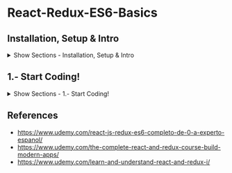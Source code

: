 # React-Redux-ES6-Basics

## Installation, Setup & Intro

<details><summary>Show Sections - Installation, Setup & Intro</summary>
<p>

### NodeJS & Npm

<details><summary>Show NodeJS & Npm</summary>
<p>
  
NodeJS - https://nodejs.org/ (Download & Install it, Long Term Support (LTS) recommended)

Check if NodeJS was correctly installed, opening a terminal and typing:
```javascript
node -v
```
</p>
</details>

### Choosing an IDE

<details><summary>Show Choosing an IDE</summary>
<p>
  
- Sublime - https://www.sublimetext.com/3
- Atom - https://atom.io/
- Visual Studio Code - https://code.visualstudio.com/

</p>
</details>

### React Docs

<details><summary>Show React Docs</summary>
<p>
  
- https://reactjs.org/
- https://github.com/facebook/react

</p>
</details>

### Babel y ES6 in CodePen 

<details><summary>Show Babel y ES6 in CodePen</summary>
<p>

#### First Steps
- Go to https://codepen.io/
- Create > New Pen > Settings > Javascript > Preprocessor - "Babel" > Quick-add - "React" > Quick-add - "React DOM"
- HelloWorld:

HTML
```javascript
<div id="root">
  
</div>
```
JS
```javascript
ReactDOM.render(<h1>Hello World!!</h1>, document.getElementById('root'));
```
#### Useful links
- https://codepen.io/
- http://babeljs.io/
- https://reactjs.org/docs/introducing-jsx.html

</p>
</details>

</p>
</details>

## 1.- Start Coding!

<details><summary>Show Sections - 1.- Start Coding!</summary>
<p>
  
### First React App

<details><summary>Show First React App</summary>
<p>

https://reactjs.org/docs/add-react-to-a-new-app.html
- VS Studio Code > View > Integrated Terminal 
```javascript
npm install -g create-react-app
create-react-app my-app

cd my-app
npm start
```

</p>
</details>

### Wireframing

<details><summary>Show Wireframing</summary>
<p>
  
- 30 Best Free Wireframing Tools 2018 - https://www.doublemesh.com/free-wireframing-tools/

#### Sample in Pencil:

WeatherLocation Component
![WeatherLocation Component](https://lh3.googleusercontent.com/pyhRr-p--K5G-jLuqVuAfKRwS3TtcaZeVtWBS4SJjXp0FYk6pgwSVi-zaEYaqyNpJS2F1XteA7AO7j7wLryj5UQbdU17nwlGfXXzP8eTaCRCpIPzw31nG5Nrq7iyGYvpjRNLF0QeivFTB3sguZGeITXfmmSzy2f7Us3041qlrRhd2_8mcyGbeqjKiLTMlqM2pwyCBEOpPt-7yqx3dwCphg3jw-2D8jP1MOh4sAYn8C9Ks2mjlrAMyOYRa5xUtARQ1IL9FieDLWr1UD0Ed2tjR5wOz-OLgM6hd7-dTM-dnRj5lK0xphpzy639oh1suSeCWflJ0vd9wALECLhMU3YMuXKMZwIXDOd_Amc6rb0MpzkD1ayuLF4NLKFGv3Ih8L30i6GUYJf2VI6pbKZM4MkLq1uXgHAIRzZLOlSV49msuuZeuom9HDhop6G45txr1JQ0QqhNUE9xbk5v99beCeDuOiTkcekjAJydJIJLbspVyNHW8o4CPiRVJlADRzMQHlKbf3rWQvmbSTXP-ovpo33ERNq_EWm5iD3HQ0CwHQjjdJMoFuV8AaSijyIj6n9hmKeM=w2462-h1746)

App Layout
![App Layout](https://lh3.googleusercontent.com/4AAYWaYNi7K5LKrx4Acn3bBdBBXhmabEie4gqCI_65POMn_y2HoMCpCOqlOH-JmbmKXq2GvYWVUr-Dp21qoKEuvriIekBGOLCkyJccqFy_oEDBXiqCd9I2bQ5xE6hnoAUkTRsPlTBOFrSKgpNChy0yJrTT9buBEoqwbk5wt8ZWhbKFQahecmViffsNYyl4edLPHQNMQANimuXuRW2jetJvHVcEFQkVVQJsogYKd4759VP8aDRAbclqo0YTZMEWl8A2ib0ceePRjlpqQI1eyq765Z3YYYQmmVUtnMtjUiktJSMpxy5c-4HKYb4BhNAgTSk_qsex9dkZDWseYTkFt6_RQb47i8HKlMABFVYZBTWBDH95cMo8Hfe_C7co0M89yqzaewcx4LHzVPb3mF9ChbOdL_Ov7YfDfzUzfTzMXQsbc1yHIz97JWexDRwRYiepI4S5j1npNPQJCkR_y2QXTX8jPMF7Nmaygp9Vm8MXaJdUdqCvSZLYlcLMdmkgDBk8uU-99jp84-D3rW4oFPTQJ1YCwFYV8XjoyptSSSKtH0G-0ZDWFI0VAmvxwNCi2joqjh=w2462-h1746)

ForecastItem Component
![ForecastItem Component](https://lh3.googleusercontent.com/KyQiwxsneZvZ1gU9eCRbZALYLEBads45i_wyAeUBdYSPNhzyu9zJ7LS8UMlp_qd_Q22RH-GlBR9jdqLIaw6J9xSzs1yxwde6K-9zUhz93KmwofJn4yJg1bFcU_rbnz6-VlV6e7FnZYRr95a-KVl9m9BIP5gMq0Wj_0mKh1LD7N4K4pdYhVgoR8vr6IZRaxy2kPA_PW6V0c1hLkVILNQNgya3Bn3HgqKXQmYoEACvmRf-5cQCdtr4WSR8eCv38Decs9e0CC1jT5uC5ter4lxhIXu5STUYfvsjapWfmO61r37qt5Iz4RMEEl1xdCyv5ERG_NtgEqR3mRgKpJzGSjE0IeRdo0Zb383IMCHGhcx2w-B7PwioG_di_-q-UTn-PxMIopkoC-zCEv1s0u7eLYVL0npRerCvHOhIEckrgR6OrpVgHux1Y4CAtCWgaQldSMd2h-3B3YmLGudjACOQIBCo0soC4HUuuJvw2cdBgAuwM7hwFsTmy6dXQdv0XY-a0pIGtwSNS_YsXh-k5QREAwYBB8921KiRBJKOlZlBY4oNLT2T2rQ0-atvPZFnuOkcg9BY=w2462-h1746)

</p>
</details>

### Plugins & Extensions

<details><summary>Show Plugins & Extensions</summary>
<p>
  
- VS Code > Extensions - "vscode-icons", "Reactjs code snippets" - Install

</p>
</details>

### ES6 Arrow Functions

<details><summary>Show ES6 Arrow Functions</summary>
<p>
  
- Go to https://codepen.io/
- Create > New Pen > Settings > Javascript > Preprocessor - "Babel" > Quick-add - "React" > Quick-add - "React DOM"

JS
```javascript
function greeting(name){
  return "Hello " + name;
}

console.log(greeting("Joe"))
```

JS - Arrow Function
```javascript
const greeting = (name) => {
  return "Hello " + name + "! (with arrow function)";
}

console.log(greeting("Joe"))
```

JS - Arrow Function - 1 Line can be with () without "return"
```javascript
const greeting = (name) => ("Hello " + name + "! (with arrow function)")

console.log(greeting("Joe"))
```

</p>
</details>

### 1.1.- WeatherApp - Functional Component

<details><summary>Show 1.1.- WeatherApp - Functional Component</summary>
<p>

/components/WeatherLocation.js
```javascript
import React from 'react';

const WeatherLocation = () => (
    <div>"Weather Location"</div>
); 

export default WeatherLocation;
```

App.js
```javascript
import React, { Component } from 'react';
import WeatherLocation from './components/WeatherLocation';
import './App.css';

class App extends Component {
  render() {
    return (
      <div className="App">
        <WeatherLocation></WeatherLocation>
      </div>
    );
  }
}

export default App;
```

</p>
</details>

### 1.2.- WeatherApp - Components & Imports

<details><summary>Show 1.2.- WeatherApp - Components & Imports</summary>
<p>
  
/components/Location.js
```javascript
import React from 'react';

const Location = () => (
    <div><h1>New York</h1></div>
);

export default Location;
```

/components/WeatherData.js
```javascript
import React from 'react';

const WeatherData = () => (<div>WeatherData</div>)

export default WeatherData;
```

/components/WeatherLocation.js
```javascript
import React        from 'react';
import Location     from './Location';
import WeatherData  from './WeatherData';

const WeatherLocation = () => (
    <div>
        <Location/>
        <WeatherData/>
    </div>
); 

export default WeatherLocation;
```

</p>
</details>

### 1.3.- WeatherApp - Components WeatherExtraInfo & WeatherTemperature

<details><summary>Show 1.3.- WeatherApp - Components WeatherExtraInfo & WeatherTemperature</summary>
<p>
  
/components/WeatherExtraInfo.js
```javascript
import React from 'react';

const WeatherExtraInfo = () => (
<div>Extra Info</div>
);

export default WeatherExtraInfo;
```

/components/WeatherTemperature.js
```javascript
import React from 'react';

const WeatherTemperature = () => (
<div><span>12 ºC</span></div>
);

export default WeatherTemperature;
```

/components/WeatherData.js
```javascript
import React                from 'react';
import WeatherTemperature   from './WeatherTemperature'
import WeatherExtraInfo     from './WeatherExtraInfo'

const WeatherData = () => (
<div>
    <WeatherTemperature/>
    <WeatherExtraInfo/>
</div>
)

export default WeatherData;
```

</p>
</details>

### 1.4.- WeatherApp - Parameter & Chrome Debugging Tools

<details><summary>Show 1.4.- WeatherApp - Parameter & Chrome Debugging Tools</summary>
<p>
  
/components/WeatherLocation.js
```javascript
import React        from 'react';
import Location     from './Location';
import WeatherData  from './WeatherData';

const WeatherLocation = () => (
    <div>
        <Location city={'New York!'}/>
        <WeatherData/>
    </div>
); 

export default WeatherLocation;
```

/components/Location.js
```javascript
import React from 'react';

const Location = (props) => {
    console.log(props);
    debugger;
    return <div><h1>New York.</h1></div>
};

export default Location;
```

Chrome > Inspect > Sources & Network

</p>
</details>

### 1.5.- WeatherApp - Parameter & Object Destructuring

<details><summary>Show 1.5.- WeatherApp - Parameter & Object Destructuring</summary>
<p>
  
/components/WeatherLocation.js
```javascript
import React        from 'react';
import Location     from './Location';
import WeatherData  from './WeatherData';

const WeatherLocation = () => (
    <div>
        <Location city={'Toronto'}/>
        <WeatherData/>
    </div>
); 

export default WeatherLocation;
```

/components/Location.js
```javascript
import React from 'react';

const Location = ({city}) => ( // destructuring
        <div>
            <h1>
                {city}
            </h1>
        </div>
);

export default Location;
```

#### Destructuring
- Destructuring assignment - https://developer.mozilla.org/en-US/docs/Web/JavaScript/Reference/Operators/Destructuring_assignment

</p>
</details>

### ES6: Object Destructuring

<details><summary>Show ES6: Object Destructuring</summary>
<p>
 
- Go to https://codepen.io/
- Create > New Pen > Settings > Javascript > Preprocessor - "Babel" > Quick-add - "React" > Quick-add - "React DOM"

JS - Object Destructuring
```javascript
const obj = {
  prop1: "one",
  prop2: "two",
  prop3: 3
};

const { prop3: three, prop1, prop2} = obj; // object destructuring

console.log(prop1);
console.log(prop2);
console.log(three);

//console.log(obj);
```

JS - Array Destructuring
```javascript
const array = ["one", "two", "three"];

const [one, , three] = array; // array destructuring

console.log(one);
console.log(three);
```

</p>
</details>


### 1.6.- WeatherApp - Parameters & Template String

<details><summary>Show 1.6.- WeatherApp - Parameters & Template String</summary>
<p>
  
/components/WeatherData.js
```javascript
import React                from 'react';
import WeatherTemperature   from './WeatherTemperature'
import WeatherExtraInfo     from './WeatherExtraInfo'

const WeatherData = () => (
<div>
    <WeatherTemperature/>
    <WeatherExtraInfo humidity={80} wind={'10m/s'}/>
</div>
)

export default WeatherData;
```

/components/WeatherExtraInfo.js
```javascript
import React from 'react';

const WeatherExtraInfo = ({ humidity, wind}) => (
<div>
    <span>{`${humidity} % - `}</span>
    <span>{`${wind} wind`}</span>
</div>
);

export default WeatherExtraInfo;
```

</p>
</details>

### ES6: Template Strings

<details><summary>Show ES6: Template Strings</summary>
<p>
 
- Go to https://codepen.io/
- Create > New Pen > Settings > Javascript > Preprocessor - "Babel" > Quick-add - "React" > Quick-add - "React DOM"

JS
```javascript
const number = 5;
const anothertext = "new text"

const text = `This is a literal ${number} - ${anothertext} `

console.log(text);
```

</p>
</details>

### 1.7.- Library Installation & Setup

<details><summary>Show 1.7.- Library Installation & Setup</summary>
<p>

- react-weathericons - https://www.npmjs.com/package/react-weathericons

VS Code - View - Integrated Terminal:
```javascript
npm install --save react-weathericons
```

- https://cdnjs.com/libraries/weather-icons

VS Code > public > index.html (line 13)

```javascript
<link rel="stylesheet" href="https://cdnjs.cloudflare.com/ajax/libs/weather-icons/2.0.9/css/weather-icons.min.css">
```

/components/WeatherData.js
```javascript
import React                from 'react';
import WeatherTemperature   from './WeatherTemperature'
import WeatherExtraInfo     from './WeatherExtraInfo'

const WeatherData = () => (
<div>
    <WeatherTemperature temperature={20}/>
    <WeatherExtraInfo humidity={80} wind={'10m/s'}/>
</div>
)

export default WeatherData;
```

/components/WeatherTemperature.js
```javascript
import React from 'react';
import WeatherIcons from 'react-weathericons';

const getWeatherIcon = weatherState => {
    switch (weatherState) {
        case "cloud":
            return (<WeatherIcons name="cloud" size="2x" />);
            break;
    
        default:
            return (<WeatherIcons name="day-sleet" size="2x" />);
            break;
    }
};

const WeatherTemperature = ({temperature, weatherState}) => (
<div>
    {getWeatherIcon(weatherState)}
    
    <span>{`${temperature} ºC`}</span>
</div>
);

export default WeatherTemperature;
```


</p>
</details>

</p>
</details>

## References
- https://www.udemy.com/react-js-redux-es6-completo-de-0-a-experto-espanol/
- https://www.udemy.com/the-complete-react-and-redux-course-build-modern-apps/
- https://www.udemy.com/learn-and-understand-react-and-redux-i/
